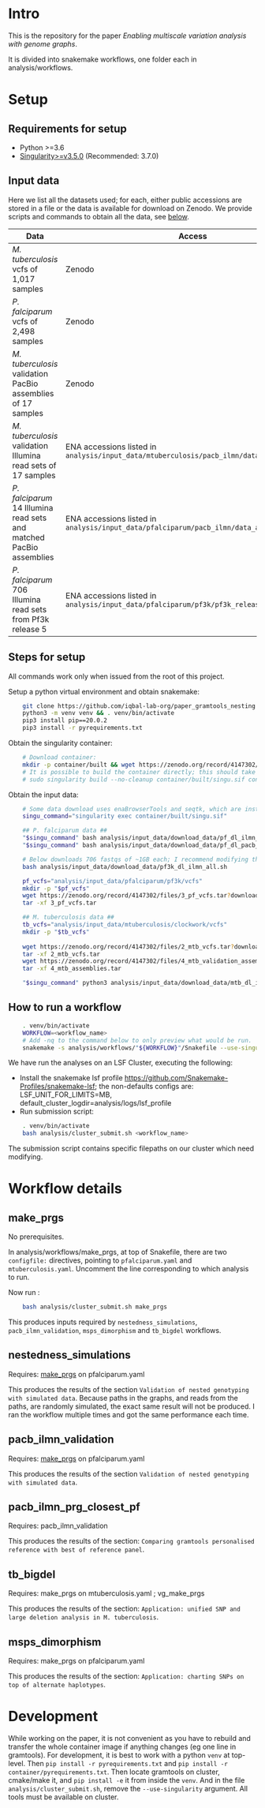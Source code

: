 Intro
======
This is the repository for the paper *Enabling multiscale variation analysis with genome graphs*. 

It is divided into snakemake workflows, one folder each in analysis/workflows.

Setup
=======

Requirements for setup
--------------------------

* Python >=3.6
* [Singularity>=v3.5.0](https://sylabs.io/guides/3.5/user-guide/>) (Recommended: 3.7.0)


Input data
------------

Here we list all the datasets used; for each, either public accessions are stored in a file or the data is available for download on Zenodo. 
We provide scripts and commands to obtain all the data, see [below](#Steps-for-setup).

Data                      | Access
----                      | -----
*M. tuberculosis* vcfs of 1,017 samples | Zenodo
*P. falciparum* vcfs of 2,498 samples | Zenodo
*M. tuberculosis* validation PacBio assemblies of 17 samples | Zenodo
*M. tuberculosis* validation Illumina read sets of 17 samples | ENA accessions listed in `analysis/input_data/mtuberculosis/pacb_ilmn/data_accessions.tsv`
*P. falciparum* 14 Illumina read sets and matched PacBio assemblies | ENA accessions listed in `analysis/input_data/pfalciparum/pacb_ilmn/data_accessions.tsv`
*P. falciparum* 706 Illumina read sets from Pf3k release 5 | ENA accessions listed in `analysis/input_data/pfalciparum/pf3k/pf3k_release_5.tsv`


Steps for setup
-------------------

All commands work only when issued from the root of this project.

Setup a python virtual environment and obtain snakemake:
    
```sh
    git clone https://github.com/iqbal-lab-org/paper_gramtools_nesting && cd paper_gramtools_nesting
    python3 -m venv venv && . venv/bin/activate
    pip3 install pip==20.0.2 
    pip3 install -r pyrequirements.txt
```

Obtain the singularity container:

```sh
    # Download container:
    mkdir -p container/built && wget https://zenodo.org/record/4147302/files/1_container.sif?download=1 -O container/built/singu.sif
    # It is possible to build the container directly; this should take ~30 minutes:
    # sudo singularity build --no-cleanup container/built/singu.sif container/singu_def.def 
```

Obtain the input data:

```sh
    # Some data download uses enaBrowserTools and seqtk, which are installed in container.
    singu_command="singularity exec container/built/singu.sif"

    ## P. falciparum data ##
    "$singu_command" bash analysis/input_data/download_data/pf_dl_ilmn_ena.sh
    "$singu_command" bash analysis/input_data/download_data/pf_dl_pacb_assemblies.sh

    # Below downloads 706 fastqs of ~1GB each; I recommend modifying the script to submit in parallel to a cluster (adding in singularity command too). Downloads from ENA server, several reruns may be required if server throws any error.
    bash analysis/input_data/download_data/pf3k_dl_ilmn_all.sh

    pf_vcfs="analysis/input_data/pfalciparum/pf3k/vcfs"
    mkdir -p "$pf_vcfs"
    wget https://zenodo.org/record/4147302/files/3_pf_vcfs.tar?download=1  -O 3_pf_vcfs.tar
    tar -xf 3_pf_vcfs.tar

    ## M. tuberculosis data ##
    tb_vcfs="analysis/input_data/mtuberculosis/clockwork/vcfs"
    mkdir -p "$tb_vcfs"
    
    wget https://zenodo.org/record/4147302/files/2_mtb_vcfs.tar?download=1 -O 2_mtb_vcfs.tar
    tar -xf 2_mtb_vcfs.tar
    wget https://zenodo.org/record/4147302/files/4_mtb_validation_assemblies.tar?download=1 -O 4_mtb_assemblies.tar
    tar -xf 4_mtb_assemblies.tar

    "$singu_command" python3 analysis/input_data/download_data/mtb_dl_ilmn_ena.py
```


How to run a workflow
----------------------

```sh
    . venv/bin/activate
    WORKFLOW=<workflow_name>
    # Add -nq to the command below to only preview what would be run.
    snakemake -s analysis/workflows/"${WORKFLOW}"/Snakefile --use-singularity --verbose
```

We have run the analyses on an LSF Cluster, executing the following:

* Install the snakemake lsf profile https://github.com/Snakemake-Profiles/snakemake-lsf;
  the non-defaults configs are: LSF_UNIT_FOR_LIMITS=MB, default_cluster_logdir=analysis/logs/lsf_profile
* Run submission script:

```sh
    . venv/bin/activate
    bash analysis/cluster_submit.sh <workflow_name>
```

The submission script contains specific filepaths on our cluster which need modifying.


Workflow details
============================

make_prgs
-----------

No prerequisites.

In analysis/workflows/make_prgs, at top of Snakefile, there are two `configfile:` directives, pointing to `pfalciparum.yaml` and `mtuberculosis.yaml`. Uncomment the line corresponding to which analysis to run.

Now run :

```sh
    bash analysis/cluster_submit.sh make_prgs
```

This produces inputs required by `nestedness_simulations`, `pacb_ilmn_validation`, `msps_dimorphism` and `tb_bigdel` workflows.

nestedness_simulations
-----------------------

Requires: [make_prgs](#make_prgs) on pfalciparum.yaml

This produces the results of the section `Validation of nested genotyping with simulated data`. Because paths in the graphs, and reads from the paths, are randomly simulated, the exact same result will not be produced. I ran the workflow multiple times and got the same performance each time.

pacb_ilmn_validation
---------------------
Requires: [make_prgs](#make_prgs) on pfalciparum.yaml

This produces the results of the section `Validation of nested genotyping with simulated data`.

pacb_ilmn_prg_closest_pf
-------------------------
Requires: pacb_ilmn_validation

This produces the results of the section: `Comparing gramtools personalised reference with best of reference panel`.


tb_bigdel
----------
Requires: make_prgs on mtuberculosis.yaml ; vg_make_prgs

This produces the results of the section: `Application: unified SNP and large deletion analysis in M. tuberculosis`.

msps_dimorphism
-----------------
Requires: make_prgs on pfalciparum.yaml

This produces the results of the section: `Application: charting SNPs on top of alternate haplotypes`.


Development
============

While working on the paper, it is not convenient as you have to rebuild and transfer the whole container image if anything changes (eg one line in gramtools). For development, it is best to work with a python `venv` at top-level. Then `pip install -r pyrequirements.txt` and `pip install -r container/pyrequirements.txt`. Then locate gramtools on cluster, cmake/make it, and `pip install -e` it from inside the `venv`. And in the file `analysis/cluster_submit.sh`, remove the `--use-singularity` argument. All tools must be available on cluster.

